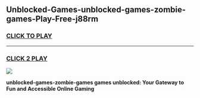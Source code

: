 
## Unblocked-Games-unblocked-games-zombie-games-Play-Free-j88rm
<h3>
<a href="https://premium76.site?title=unblocked-games-zombie-games&ref=17A">CLICK TO PLAY</a></h3>
<hr>

<h3>
<a href="https://premium76.site?title=unblocked-games-zombie-games&ref=17A">CLICK 2 PLAY</a>
  
</h3>

<a href="https://premium76.site?title=unblocked-games-zombie-games&ref=17A"><img src="https://clearcache.store/games.png"></a>


**unblocked-games-zombie-games games unblocked: Your Gateway to Fun and Accessible Online Gaming**
